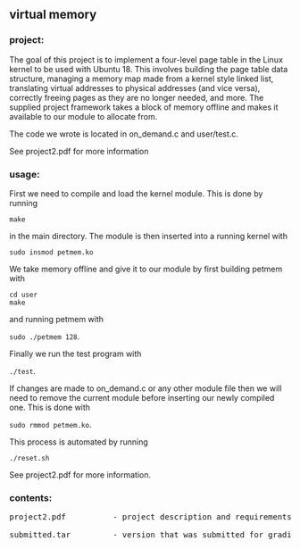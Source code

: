 ## virtual memory

### project:

The goal of this project is to implement a four-level page table in the Linux kernel to be used with Ubuntu 18. This involves building the page table data structure, managing a memory map made from a kernel style linked list, translating virtual addresses to physical addresses (and vice versa), correctly freeing pages as they are no longer needed, and more. The supplied project framework takes a block of memory offline and makes it available to our module to allocate from.

The code we wrote is located in on_demand.c and user/test.c.

See project2.pdf for more information
  
### usage:

First we need to compile and load the kernel module. This is done
by running  
  
`make`  
  

in the main directory. The module is then inserted into a
running kernel with  
  
`sudo insmod petmem.ko`  
  
We take memory offline and give it to our module by first building petmem with  

`cd user`  
`make`  
  
and running petmem with  
  
`sudo ./petmem 128`.  
  
Finally we run the test program with  
  
`./test`.  
  
If changes are made to on_demand.c or any other module file then we will need to remove the current module before inserting our newly compiled one. This is done with  
  
`sudo rmmod petmem.ko`.  
  
This process is automated by running  
  
`./reset.sh`
  
See project2.pdf for more information.  

### contents:
<pre>
project2.pdf		  - project description and requirements

submitted.tar		  - version that was submitted for grading
</pre>
